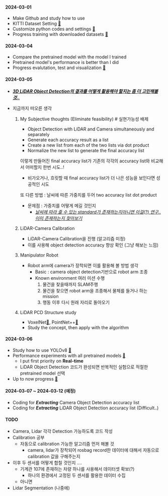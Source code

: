 #### 2024-03-01
- Make Github and study how to use
- KITTI Dataset Setting [🔗](../LiDAR_Object_Detection/PointPillars/README.md#datasets)
- Customize python codes and settings [🔗](../LiDAR_Object_Detection/PointPillars/)
- Progress training with downloaded datasets [🔗](../LiDAR_Object_Detection/PointPillars/README.md#compile)

#### 2024-03-04
- Compare the pretrained model with the model I trained
- Pretrained model's performance is better than I did
- Progress evalutation, test and visualization [🔗](../LiDAR_Object_Detection/PointPillars/README.md#evaluation)

#### 2024-03-05
- ***<U>3D LiDAR Object Detection의 결과를 어떻게 활용해야 할지는 좀 더 고민해볼것..</U>***
- 지금까지 떠오른 생각
    
    1. My Subjective thoughts (Eliminate feasibility) # 실현가능성 배제
        - Object Detection with LiDAR and Camera simultaneously and separately
        - Generate each accuracy result as a list
        - Create a new list from each of the two lists via dot product
        - Normalize the new list to generate the final accuracy list

        이렇게 만들어진 final accuracy list가 기존의 각각의 accuracy list와 비교해서 어떠할지 한번 시도..!
        - 비가오거나, 흐릿할 때 final accuracy list가 더 나은 성능을 보인다면 성공적인 시도

        또 다른 방법 : 날씨에 따른 가중치를 두어 two accuracy list dot product
        - 문제점 : 가중치를 어떻게 메길 것인지
            - *<U>날씨에 따라 줄 수 있는 standard가 존재하는지아니면 이걸(?) 연구.. 이미 존재하는지 찾아보기</U>*

    2. LiDAR-Camera Calibration
        - LiDAR-Camera Calibration을 진행 (알고리즘 미정)
        - 이를 사용해 object detection accuracy 향상 확인 (그냥 해보는 느낌)

    3. Manipulator Robot
        - Robot arm에 camera가 장착되면 이를 활용해 볼 방법 생각
            - Basic : camera object detection기반으로 robot arm 조종
            - Known environment 여러 미션 수행
                1. 물건을 찾을때까지 SLAM주행
                2. 물건을 찾으면 robot arm을 조종해서 물체를 들거나 하는 mission
                3. 행동 이후 다시 원래 자리로 돌아오기
    
    4. LiDAR PCD Structure study
        - VoxelNet[🔗](https://arxiv.org/abs/1711.06396), PointNet++[🔗](https://arxiv.org/abs/1706.02413)
        - Study the concept, then apply with the algorithm


#### 2024-03-06
- Study how to use YOLOv8 [🔗](../Camera_Object_Detection/YOLOv8/README.md#reference)
- Performance experiments with all pretrained models [🔗](../Camera_Object_Detection/YOLOv8/README.md#model-test)
    - I put first priority on **Real-time**
    - LiDAR Object Detection 코드가 완성되면 반복적인 실험으로 적절한 pretrained model 선택
- Up to now progress [🔗](../Camera_Object_Detection/YOLOv8/README.md#progress)

#### 2024-03-07 ~ 2024-03-12 (예정)
- Coding for ***Extracting*** Camera Object Detection accuracy list
- Coding for ***Extracting*** LiDAR Object Detection accuracy list (Difficult..)


#### TODO
- Camera, Lidar 각각 Detection 가능하도록 코드 작성
- Calibration 공부
    - 자동으로 calibration 가능한 알고리즘 먼저 해볼 것
        - camera, lidar가 장착되어 rosbag record한 데이터에 대해서 자동으로 calibration 값을 구해주는지
- 이후 두 센서를 어떻게 합칠 것인지 .... 
    - 기계관 107에 존재하는 차량 하나를 사용해서 데이터셋 확보(?)
        - 하나의 환경에서 고정된 두 센서를 활용한 데이터 수집 
    - 아니면 
- Lidar Segmentation (나중에)
